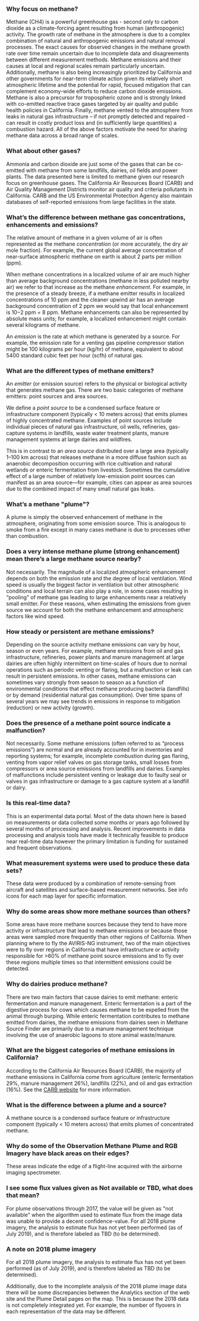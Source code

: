### Why focus on methane?
Methane (CH4) is a powerful greenhouse gas - second only to carbon dioxide as a climate-forcing agent resulting from human (anthropogenic) activity. The growth rate of methane in the atmosphere is due to a complex combination of natural and anthropogenic emissions and natural removal processes.  The exact causes for observed changes in the methane growth rate over time remain uncertain due to incomplete data and disagreements between different measurement methods. Methane emissions and their causes at local and regional scales remain particularly uncertain. Additionally, methane is also being increasingly prioritized by California and other governments for near-term climate action given its relatively short atmospheric lifetime and the potential for rapid, focused mitigation that can complement economy-wide efforts to reduce carbon dioxide emissions.  Methane is also a precursor for tropospheric ozone and is strongly linked with co-emitted reactive trace gases targeted by air quality and public health policies in California. Finally, methane vented to the atmosphere from leaks in natural gas infrastructure – if not promptly detected and repaired - can result in costly product loss and (in sufficiently large quantities) a combustion hazard.  All of the above factors motivate the need for sharing methane data across a broad range of scales.   

### What about other gases?
Ammonia and carbon dioxide are just some of the gases that can be co-emitted with methane from some landfills, dairies, oil fields and power plants. The data presented here is limited to methane given our research focus on greenhouse gases. The California Air Resources Board (CARB) and Air Quality Management Districts monitor air quality and criteria pollutants in California. CARB and the US Environmental Protection Agency also maintain databases of self-reported emissions from large facilities in the state.

### What’s the difference between methane gas concentrations, enhancements and emissions?
The relative amount of methane in a given volume of air is often represented as the methane *concentration* (or more accurately, the dry air mole fraction).   For example, the current global average concentration of near-surface atmospheric methane on earth is about 2 parts per million (ppm). 

When methane concentrations in a localized volume of air are much higher than average background concentrations (methane in less polluted nearby air) we refer to that increase as the methane *enhancement*. For example, in the presence of a steady breeze, if a methane emitter results in localized concentrations of 10 ppm and the cleaner upwind air has an average background concentration of 2 ppm we would say that local enhancement is 10&minus;2 ppm = 8 ppm.  Methane enhancements can also be represented by absolute mass units; for example, a localized enhancement might contain several kilograms of methane. 

An *emission* is the rate at which methane is generated by a source. For example, the emission rate for a venting gas pipeline compressor station might be 100 kilograms per hour (kg/hr) of methane, equivalent to about 5400 standard cubic feet per hour (scfh) of natural gas. 

### What are the different types of methane emitters?
An *emitter* (or emission source) refers to the physical or biological activity that generates methane gas.  There are two basic categories of methane emitters: point sources and area sources.  

We define a *point source* to be a condensed surface feature or infrastructure component (typically < 10 meters across) that emits plumes of highly concentrated methane.  Examples of point sources include individual pieces of natural gas infrastructure, oil wells, refineries, gas-capture systems in landfills, waste water treatment plants, manure management systems at large dairies and wildfires.  

This is in contrast to an *area source* distributed over a large area (typically 1&ndash;100 km across) that releases methane in a more diffuse fashion such as anaerobic decomposition occurring with rice cultivation and natural wetlands or enteric fermentation from livestock. Sometimes the cumulative effect of a large number of relatively low-emission point sources can manifest as an area source&mdash;for example, cities can appear as area sources due to the combined impact of many small natural gas leaks.

### What’s a methane &quot;plume&quot;?
A plume is simply the observed enhancement of methane in the atmosphere, originating from some emission source. This is analogous to smoke from a fire except in many cases methane is due to processes other than combustion. 

### Does a very intense methane plume (strong enhancement) mean there’s a large methane source nearby? 
Not necessarily. The magnitude of a localized atmospheric enhancement depends on both the emission rate and the degree of local ventilation. Wind speed is usually the biggest factor in ventilation but other atmospheric conditions and local terrain can also play a role, in some cases resulting in “pooling” of methane gas leading to large enhancements near a relatively small emitter.  For these reasons, when estimating the emissions from given source we account for both the methane enhancement and atmospheric factors like wind speed.

### How steady or persistent are methane emissions? 
Depending on the source activity methane emissions can vary by hour, season or even years.  For example, methane emissions from oil and gas infrastructure, refineries, power plants and manure management at large dairies are often highly intermittent on time-scales of hours due to normal operations such as periodic venting or flaring, but a malfunction or leak can result in persistent emissions. In other cases, methane emissions can sometimes vary strongly from season to season as a function of environmental conditions that effect methane producing bacteria (landfills) or by demand (residential natural gas consumption). Over time spans of several years we may see trends in emissions in response to mitigation (reduction) or new activity (growth). 

### Does the presence of a methane point source indicate a malfunction?
Not necessarily. Some methane emissions (often referred to as “process emissions”) are normal and are already accounted for in inventories and reporting systems; for example, incomplete combustion during gas flaring,  venting from vapor relief valves on gas storage tanks, small losses from compressors or area source emissions from landfills and dairies.  Examples of malfunctions include persistent venting or leakage due to faulty seal or valves in gas infrastructure or damage to a gas capture system at a landfill or dairy.

### Is this real-time data?
This is an experimental data portal. Most of the data shown here is based on measurements or data collected some months or years ago followed by several months of processing and analysis. Recent improvements in data processing and analysis tools have made it technically feasible to produce near real-time data however the primary limitation is funding for sustained and frequent observations. 

### What measurement systems were used to produce these data sets?
These data were produced by a combination of remote-sensing from aircraft and satellites and surface-based measurement networks. See info icons for each map layer for specific information. 

### Why do some areas show more methane sources than others?
Some areas have more methane sources because they tend to have more activity or infrastructure that lead to methane emissions or because those areas were sampled more frequently than other regions of California. When planning where to fly the AVIRIS-NG instrument, two of the main objectives were to fly over regions in California that have infrastructure or activity responsible for >60% of methane point source emissions and to fly over these regions multiple times so that intermittent emissions could be detected. 

### Why do dairies produce methane?
There are two main factors that cause dairies to emit methane: enteric fermentation and manure management. Enteric fermentation is a part of the digestive process for cows which causes methane to be expelled from the animal through burping. While enteric fermentation contributes to methane emitted from dairies, the methane emissions from dairies seen in Methane Source Finder are primarily due to a manure management technique involving the use of anaerobic lagoons to store animal waste/manure. 

### What are the biggest categories of methane emissions in California?
According to the California Air Resources Board (CARB), the majority of methane emissions in California come from agriculture (enteric fermentation 29%, manure management 26%), landfills (22%), and oil and gas extraction (16%). See the [CARB website](https://www.arb.ca.gov/cc/inventory/background/ch4.htm) for more information. 

### What is the difference between a plume and a source?
A methane source is a condensed surface feature or infrastructure component (typically < 10 meters across) that emits plumes of concentrated methane.
  
### Why do some of the Observation Methane Plume and RGB Imagery have black areas on their edges?
These areas indicate the edge of a flight-line acquired with the airborne imaging spectrometer.

### I see some flux values given as Not available or TBD, what does that mean?
For plume observations through 2017, the value will be given as "not available" when the algorithm used to estimate flux from the image data was unable to provide a decent confidence-value.  For all 2018 plume imagery, the analysis to estimate flux has not yet been performed (as of July 2019), and is therefore labeled as TBD (to be determined).

### A note on 2018 plume imagery
For all 2018 plume imagery, the analysis to estimate flux has not yet been performed (as of July 2019), and is therefore labeled as TBD (to be determined).

Additionally, due to the incomplete analysis of the 2018 plume image data there will be some discrepancies between the Analytics section of the web site and the Plume Detail pages on the map. This is because the 2018 data is not completely integrated yet. For example, the number of flyovers in each representation of the data may be different.
